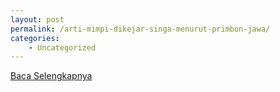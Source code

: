 ```yaml
---
layout: post
permalink: /arti-mimpi-dikejar-singa-menurut-primbon-jawa/
categories:
    - Uncategorized
---
```


[Baca Selengkapnya](/08)